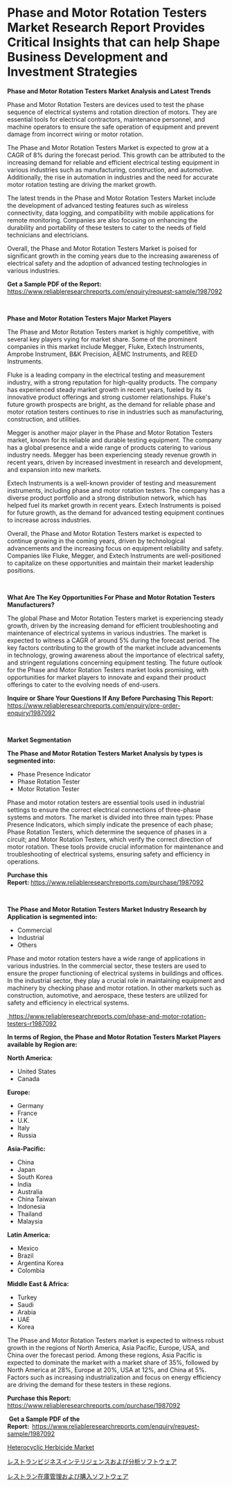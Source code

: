 <p><h1>Phase and Motor Rotation Testers Market Research Report Provides Critical Insights that can help Shape Business Development and Investment Strategies</h1></p><p><strong>Phase and Motor Rotation Testers Market Analysis and Latest Trends</strong></p>
<p><p>Phase and Motor Rotation Testers are devices used to test the phase sequence of electrical systems and rotation direction of motors. They are essential tools for electrical contractors, maintenance personnel, and machine operators to ensure the safe operation of equipment and prevent damage from incorrect wiring or motor rotation.</p><p>The Phase and Motor Rotation Testers Market is expected to grow at a CAGR of 8% during the forecast period. This growth can be attributed to the increasing demand for reliable and efficient electrical testing equipment in various industries such as manufacturing, construction, and automotive. Additionally, the rise in automation in industries and the need for accurate motor rotation testing are driving the market growth.</p><p>The latest trends in the Phase and Motor Rotation Testers Market include the development of advanced testing features such as wireless connectivity, data logging, and compatibility with mobile applications for remote monitoring. Companies are also focusing on enhancing the durability and portability of these testers to cater to the needs of field technicians and electricians.</p><p>Overall, the Phase and Motor Rotation Testers Market is poised for significant growth in the coming years due to the increasing awareness of electrical safety and the adoption of advanced testing technologies in various industries.</p></p>
<p><strong>Get a Sample PDF of the Report:&nbsp;</strong> <a href="https://www.reliableresearchreports.com/enquiry/request-sample/1987092">https://www.reliableresearchreports.com/enquiry/request-sample/1987092</a></p>
<p>&nbsp;</p>
<p><strong>Phase and Motor Rotation Testers Major Market Players</strong></p>
<p><p>The Phase and Motor Rotation Testers market is highly competitive, with several key players vying for market share. Some of the prominent companies in this market include Megger, Fluke, Extech Instruments, Amprobe Instrument, B&K Precision, AEMC Instruments, and REED Instruments.</p><p>Fluke is a leading company in the electrical testing and measurement industry, with a strong reputation for high-quality products. The company has experienced steady market growth in recent years, fueled by its innovative product offerings and strong customer relationships. Fluke's future growth prospects are bright, as the demand for reliable phase and motor rotation testers continues to rise in industries such as manufacturing, construction, and utilities.</p><p>Megger is another major player in the Phase and Motor Rotation Testers market, known for its reliable and durable testing equipment. The company has a global presence and a wide range of products catering to various industry needs. Megger has been experiencing steady revenue growth in recent years, driven by increased investment in research and development, and expansion into new markets.</p><p>Extech Instruments is a well-known provider of testing and measurement instruments, including phase and motor rotation testers. The company has a diverse product portfolio and a strong distribution network, which has helped fuel its market growth in recent years. Extech Instruments is poised for future growth, as the demand for advanced testing equipment continues to increase across industries.</p><p>Overall, the Phase and Motor Rotation Testers market is expected to continue growing in the coming years, driven by technological advancements and the increasing focus on equipment reliability and safety. Companies like Fluke, Megger, and Extech Instruments are well-positioned to capitalize on these opportunities and maintain their market leadership positions.</p></p>
<p>&nbsp;</p>
<p><strong>What Are The Key Opportunities For Phase and Motor Rotation Testers Manufacturers?</strong></p>
<p><p>The global Phase and Motor Rotation Testers market is experiencing steady growth, driven by the increasing demand for efficient troubleshooting and maintenance of electrical systems in various industries. The market is expected to witness a CAGR of around 5% during the forecast period. The key factors contributing to the growth of the market include advancements in technology, growing awareness about the importance of electrical safety, and stringent regulations concerning equipment testing. The future outlook for the Phase and Motor Rotation Testers market looks promising, with opportunities for market players to innovate and expand their product offerings to cater to the evolving needs of end-users.</p></p>
<p><strong>Inquire or Share Your Questions If Any Before Purchasing This Report:</strong> <a href="https://www.reliableresearchreports.com/enquiry/pre-order-enquiry/1987092">https://www.reliableresearchreports.com/enquiry/pre-order-enquiry/1987092</a></p>
<p>&nbsp;</p>
<p><strong>Market Segmentation</strong></p>
<p><strong>The Phase and Motor Rotation Testers Market Analysis by types is segmented into:</strong></p>
<p><ul><li>Phase Presence Indicator</li><li>Phase Rotation Tester</li><li>Motor Rotation Tester</li></ul></p>
<p><p>Phase and motor rotation testers are essential tools used in industrial settings to ensure the correct electrical connections of three-phase systems and motors. The market is divided into three main types: Phase Presence Indicators, which simply indicate the presence of each phase; Phase Rotation Testers, which determine the sequence of phases in a circuit; and Motor Rotation Testers, which verify the correct direction of motor rotation. These tools provide crucial information for maintenance and troubleshooting of electrical systems, ensuring safety and efficiency in operations.</p></p>
<p><strong>Purchase this Report:&nbsp;</strong><a href="https://www.reliableresearchreports.com/purchase/1987092">https://www.reliableresearchreports.com/purchase/1987092</a></p>
<p>&nbsp;</p>
<p><strong>The Phase and Motor Rotation Testers Market Industry Research by Application is segmented into:</strong></p>
<p><ul><li>Commercial</li><li>Industrial</li><li>Others</li></ul></p>
<p><p>Phase and motor rotation testers have a wide range of applications in various industries. In the commercial sector, these testers are used to ensure the proper functioning of electrical systems in buildings and offices. In the industrial sector, they play a crucial role in maintaining equipment and machinery by checking phase and motor rotation. In other markets such as construction, automotive, and aerospace, these testers are utilized for safety and efficiency in electrical systems.</p></p>
<p><a href="https://www.reliableresearchreports.com/phase-and-motor-rotation-testers-r1987092">&nbsp;https://www.reliableresearchreports.com/phase-and-motor-rotation-testers-r1987092</a></p>
<p><strong>In terms of Region, the Phase and Motor Rotation Testers Market Players available by Region are:</strong></p>
<p>
    <p> <strong> North America: </strong>
        <ul>
            <li>United States</li>
            <li>Canada</li>
        </ul>
        </p> 
    <p> <strong> Europe: </strong>
        <ul>
            <li>Germany</li>
            <li>France</li>
            <li>U.K.</li>
            <li>Italy</li>
            <li>Russia</li>
        </ul>
        </p> 
    <p> <strong> Asia-Pacific: </strong>
        <ul>
            <li>China</li>
            <li>Japan</li>
            <li>South Korea</li>
            <li>India</li>
            <li>Australia</li>
            <li>China Taiwan</li>
            <li>Indonesia</li>
            <li>Thailand</li>
            <li>Malaysia</li>
        </ul>
        </p> 
    <p> <strong> Latin America: </strong>
        <ul>
            <li>Mexico</li>
            <li>Brazil</li>
            <li>Argentina Korea</li>
            <li>Colombia</li>
        </ul>
        </p> 
    <p> <strong> Middle East & Africa: </strong>
        <ul>
            <li>Turkey</li>
            <li>Saudi</li>
            <li>Arabia</li>
            <li>UAE</li>
            <li>Korea</li>
        </ul>
    </p>
    </p>
<p><p>The Phase and Motor Rotation Testers market is expected to witness robust growth in the regions of North America, Asia Pacific, Europe, USA, and China over the forecast period. Among these regions, Asia Pacific is expected to dominate the market with a market share of 35%, followed by North America at 28%, Europe at 20%, USA at 12%, and China at 5%. Factors such as increasing industrialization and focus on energy efficiency are driving the demand for these testers in these regions.</p></p>
<p><strong>Purchase this Report: </strong><a href="https://www.reliableresearchreports.com/purchase/1987092">https://www.reliableresearchreports.com/purchase/1987092</a></p>
<p>&nbsp;<strong>Get a Sample PDF of the Report:&nbsp;&nbsp;</strong><a href="https://www.reliableresearchreports.com/enquiry/request-sample/1987092">https://www.reliableresearchreports.com/enquiry/request-sample/1987092</a></p>
<p><strong></strong></p>
<p><p><a href="https://issuu.com/reportprime-2/docs/heterocyclic-herbicide-market-size-2030.pptx">Heterocyclic Herbicide Market</a></p><p><a href="https://github.com/dandier2003/Market-Research-Report-List-1/blob/main/495892145134.md">レストランビジネスインテリジェンスおよび分析ソフトウェア</a></p><p><a href="https://github.com/lily-u-genius/Market-Research-Report-List-1/blob/main/536087145135.md">レストラン在庫管理および購入ソフトウェア</a></p></p>